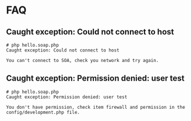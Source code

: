 FAQ
=====

Caught exception: Could not connect to host
-----
	# php hello.soap.php 
	Caught exception: Could not connect to host
	
	You can't connect to SOA, check you network and try again.

	
Caught exception: Permission denied: user test 
-----
	# php hello.soap.php 
	Caught exception: Permission denied: user test 
	
	You don't have permission, check item firewall and permission in the config/development.php file.

	